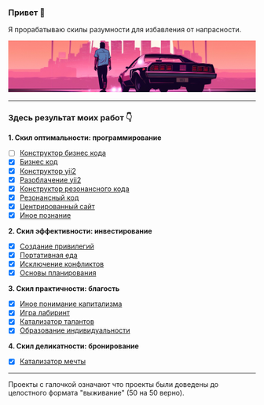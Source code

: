 ### Привет 👋

Я прорабатываю скилы разумности для избавления от напрасности.

![](./4.jpg)

<hr>

### Здесь результат моих работ 👇

<b>1. Скил оптимальности: программирование</b>
   - [ ] <a href="https://github.com/botogame/programming.prudence/blob/main/README.md">Конструктор бизнес кода</a>
   - [X] <a href="https://github.com/botogame/programming.prudence/blob/main/Прототипы/Бизнес%20код/README.md">Бизнес код</a>
   - [X] <a href="https://github.com/botogame/programming.prudence/blob/main/Прототипы/Конструктор%20yii2/README.md">Конструктор yii2</a>
   - [X] <a href="https://github.com/botogame/programming.prudence/blob/main/Прототипы/Разоблачение%20yii2/README.md">Разоблачение yii2</a>
   - [X] <a href="https://github.com/botogame/programming.prudence/blob/main/Прототипы/Конструктор%20резонансного%20кода/README.md">Конструктор резонансного кода</a>
   - [X] <a href="https://github.com/botogame/programming.prudence/blob/main/Прототипы/Резонансный%20код/README.md">Резонансный код</a>
   - [X] <a href="https://github.com/botogame/programming.prudence/blob/main/Прототипы/Центрированный%20сайт/README.md">Центрированный сайт</a>
   - [X] <a href="https://github.com/botogame/programming.prudence/blob/main/Прототипы/Иное%20познание/README.md">Иное познание</a>

<b>2. Скил эффективности: инвестирование</b>
   - [X] <a href="https://github.com/botogame/investing.prudence/blob/main/README.md">Создание привилегий</a>
   - [X] <a href="https://github.com/botogame/investing.prudence/blob/main/Прототипы/Портативная%20еда/README.md">Портативная еда</a>
   - [X] <a href="https://github.com/botogame/investing.prudence/blob/main/Прототипы/Исключение%20конфликтов/README.md">Исключение конфликтов</a>
   - [X] <a href="https://github.com/botogame/investing.prudence/blob/main/Прототипы/Основы%20планирования/README.md">Основы планирования</a>

<b>3. Скил практичности: благость</b>
   - [X] <a href="https://github.com/botogame/well-being.prudence/blob/main/README.md">Иное понимание капитализма</a>
   - [X] <a href="https://github.com/botogame/well-being.prudence/blob/main/Прототипы/Игра%20лабиринт/README.md">Игра лабиринт</a>
   - [X] <a href="https://github.com/botogame/well-being.prudence/blob/main/Прототипы/Катализатор%20талантов/README.md">Катализатор талантов</a>
   - [X] <a href="https://github.com/botogame/well-being.prudence/blob/main/Прототипы/Образование%20индивидуальности/README.md">Образование индивидуальности</a>
   
<b>4. Скил деликатности: бронирование</b>
   - [X] <a target="_blank" href="https://github.com/botogame/reservation.prudence/blob/main/README.md">Катализатор мечты</a>

<hr>

Проекты с галочкой означают что проекты были доведены до целостного формата "выживание" (50 на 50 верно).
